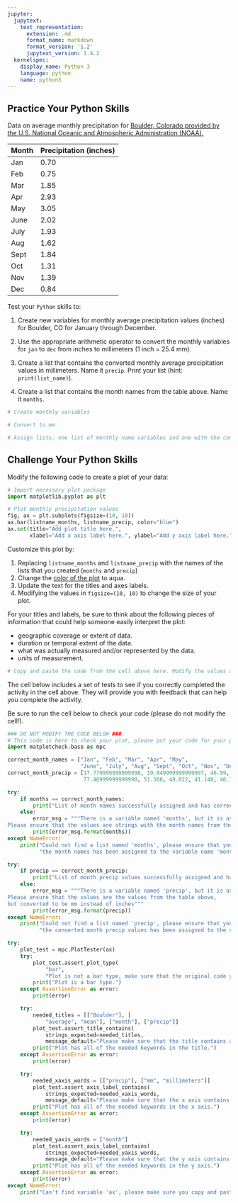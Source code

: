 ```yaml
---
jupyter:
  jupytext:
    text_representation:
      extension: .md
      format_name: markdown
      format_version: '1.2'
      jupytext_version: 1.4.2
  kernelspec:
    display_name: Python 3
    language: python
    name: python3
---
```


<div class="notice--warning" markdown="1">

## <i class="fa fa-pencil-square-o" aria-hidden="true"></i> Practice Your Python Skills

Data on average monthly precipitation for <a href="https://www.esrl.noaa.gov/psd/boulder/Boulder.mm.precip.html" target="_blank">Boulder, Colorado provided by the U.S. National Oceanic and Atmospheric Administration (NOAA).</a> 

Month  | Precipitation (inches) |
--- | --- |
Jan | 0.70 |
Feb | 0.75 |
Mar | 1.85 |
Apr | 2.93 |
May | 3.05 |
June | 2.02 |
July | 1.93 |
Aug | 1.62 |
Sept | 1.84 |
Oct | 1.31 |
Nov | 1.39 |
Dec | 0.84 |

Test your `Python` skills to:

1. Create new variables for monthly average precipitation values (inches) for Boulder, CO for January through December.

2. Use the appropriate arithmetic operator to convert the monthly variables for `jan` to `dec` from inches to millimeters (1 inch = 25.4 mm).

3. Create a list that contains the converted monthly average precipitation values in millimeters. Name it `precip`. Print your list (hint: `print(list_name)`).

4. Create a list that contains the month names from the table above. Name it `months`. 

</div>

```python tags=["hide"]
# Create monthly variables

# Convert to mm

# Assign lists, one list of monthly name variables and one with the converted measurment variables.
```

<!-- #region -->
<div class="notice--warning" markdown="1">

## <i class="fa fa-pencil-square-o" aria-hidden="true"></i> Challenge Your Python Skills

Modify the following code to create a plot of your data:

```python
# Import necessary plot package
import matplotlib.pyplot as plt

# Plot monthly precipitation values
fig, ax = plt.subplots(figsize=(10, 10))
ax.bar(listname_months, listname_precip, color="blue")
ax.set(title="Add plot title here.",
       xlabel="Add x axis label here.", ylabel="Add y axis label here.");
```

Customize this plot by:
1. Replacing `listname_months` and `listname_precip` with the names of the lists that you created (`months` and `precip`) 
2. Change the <a href="https://matplotlib.org/mpl_examples/color/named_colors.hires.png" target="_blank">color of the plot</a> to aqua.
3. Update the text for the titles and axes labels. 
4. Modifying the values in `figsize=(10, 10)` to change the size of your plot. 

For your titles and labels, be sure to think about the following pieces of information that could help someone easily interpret the plot:

* geographic coverage or extent of data.
* duration or temporal extent of the data.
* what was actually measured and/or represented by the data.
* units of measurement.

</div>
<!-- #endregion -->

```python caption="This plot displays monthly average precipitation values in millimeters for Boulder, CO." label="fig:bar_boulder_monthly_avg_precip" tags=["hide"]
# Copy and paste the code from the cell above here. Modify the values as instructed.
```

The cell below includes a set of tests to see if you correctly completed the activity in the cell above. They will provide you with feedback that can help you complete the activity. 

Be sure to run the cell below to check your code (please do not modify the cell!).

```python
### DO NOT MODIFY THE CODE BELOW ###
# This code is here to check your plot, please put your code for your plot above these comments
import matplotcheck.base as mpc

correct_month_names = ["Jan", "Feb", "Mar", "Apr", "May",
                       "June", "July", "Aug", "Sept", "Oct", "Nov", "Dec"]
correct_month_precip = [17.779999999999998, 19.049999999999997, 46.99, 74.422,
                        77.46999999999998, 51.308, 49.022, 41.148, 46.736, 33.274, 35.306, 21.336]

try:
    if months == correct_month_names:
        print("List of month names successfully assigned and has correct values!")
    else:
        error_msg = """There is a variable named 'months', but it is assigned these values:\n{}
Please ensure that the values are strings with the month names from the table above."""
        print(error_msg.format(months))
except NameError:
    print("Could not find a list named 'months', please ensure that your list containing\n",
          "the month names has been assigned to the variable name 'months'.")

try:
    if precip == correct_month_precip:
        print("List of month precip values successfully assigned and has correct converted values!")
    else:
        error_msg = """There is a variable named 'precip', but it is assigned these values:\n{}
Please ensure that the values are the values from the table above, 
but converted to be mm instead of inches"""
        print(error_msg.format(precip))
except NameError:
    print("Could not find a list named 'precip', please ensure that your list containing\n",
          "the converted month precip values has been assigned to the variable name 'precip'.")

try:
    plot_test = mpc.PlotTester(ax)
    try:
        plot_test.assert_plot_type(
            "bar",
            "Plot is not a bar type, make sure that the original code you copied wasn't modified to change the plot type!")
        print("Plot is a bar type.")
    except AssertionError as error:
        print(error)

    try:
        needed_titles = [["Boulder"], [
            "average", "mean"], ["month"], ["precip"]]
        plot_test.assert_title_contains(
            strings_expected=needed_titles,
            message_default="Please make sure that the title contains all needed keywords specified in the instructions")
        print("Plot has all of the needed keywords in the title.")
    except AssertionError as error:
        print(error)

    try:
        needed_xaxis_words = [["precip"], ["mm", "millimeters"]]
        plot_test.assert_axis_label_contains(
            strings_expected=needed_xaxis_words,
            message_default="Please make sure that the x axis contains all needed keywords specified in the instructions")
        print("Plot has all of the needed keywords in the x axis.")
    except AssertionError as error:
        print(error)

    try:
        needed_yaxis_words = ["month"]
        plot_test.assert_axis_label_contains(
            strings_expected=needed_yaxis_words,
            message_default="Please make sure that the y axis contains all needed keywords specified in the instructions")
        print("Plot has all of the needed keywords in the y axis.")
    except AssertionError as error:
        print(error)
except NameError:
    print("Can't find variable 'ax', please make sure you copy and pasted the code correctly into the cell above.")
```
